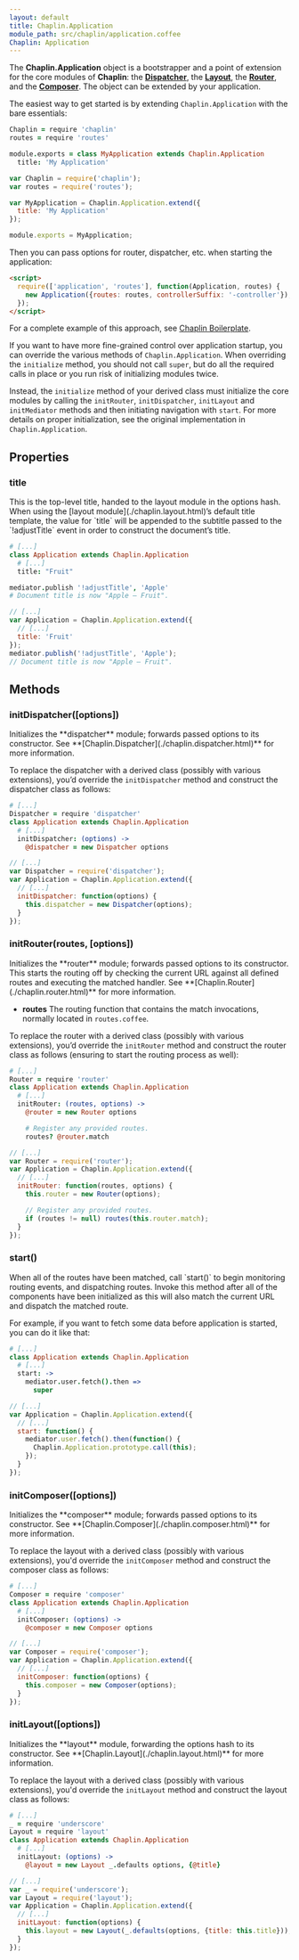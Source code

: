 ```yaml
---
layout: default
title: Chaplin.Application
module_path: src/chaplin/application.coffee
Chaplin: Application
---
```


The **Chaplin.Application** object is a bootstrapper and a point of extension
for the core modules of **Chaplin**: the **[Dispatcher](#initDispatcher)**, the
**[Layout](#initLayout)**, the **[Router](#initRouter)**, and the
**[Composer](#initComposer)**. The object can be extended by your application.

The easiest way to get started is by extending `Chaplin.Application` with the
bare essentials:

```coffeescript
Chaplin = require 'chaplin'
routes = require 'routes'

module.exports = class MyApplication extends Chaplin.Application
  title: 'My Application'
```
```javascript
var Chaplin = require('chaplin');
var routes = require('routes');

var MyApplication = Chaplin.Application.extend({
  title: 'My Application'
});

module.exports = MyApplication;
```

Then you can pass options for router, dispatcher, etc. when starting the
application:

```html
<script>
  require(['application', 'routes'], function(Application, routes) {
    new Application({routes: routes, controllerSuffix: '-controller'});
  });
</script>
```

For a complete example of this approach, see [Chaplin
Boilerplate](https://github.com/chaplinjs/chaplin-boilerplate-plain).

If you want to have more fine-grained control over application startup, you can
override the various methods of `Chaplin.Application`. When overriding the
`initialize` method, you should not call `super`, but do all the
required calls in place or you run risk of initializing modules twice.

Instead, the `initialize` method of your derived class must initialize
the core modules by calling the `initRouter`, `initDispatcher`, `initLayout`
and `initMediator` methods and then initiating navigation with `start`.
For more details on proper initialization, see the original implementation in
`Chaplin.Application`.

<h2 id="properties">Properties</h2>

<h3 class="module-member" id="title">title</h3>
This is the top-level title, handed to the layout module in the options hash.
When using the [layout module](./chaplin.layout.html)’s default title template,
the value for `title` will be appended to the subtitle passed to the
`!adjustTitle` event in order to construct the document’s title.

```coffeescript
# [...]
class Application extends Chaplin.Application
  # [...]
  title: "Fruit"

mediator.publish '!adjustTitle', 'Apple'
# Document title is now "Apple ­— Fruit".
```

```javascript
// [...]
var Application = Chaplin.Application.extend({
  // [...]
  title: 'Fruit'
});
mediator.publish('!adjustTitle', 'Apple');
// Document title is now "Apple ­— Fruit".
```

<h2 id="methods">Methods</h2>

<h3 class="module-member" id="initDispatcher">initDispatcher([options])</h3>
Initializes the **dispatcher** module; forwards passed options to its constructor. See **[Chaplin.Dispatcher](./chaplin.dispatcher.html)** for more information.

To replace the dispatcher with a derived class (possibly with various extensions), you’d override the `initDispatcher` method and construct the dispatcher class as follows:

```coffeescript
# [...]
Dispatcher = require 'dispatcher'
class Application extends Chaplin.Application
  # [...]
  initDispatcher: (options) ->
    @dispatcher = new Dispatcher options
```

```javascript
// [...]
var Dispatcher = require('dispatcher');
var Application = Chaplin.Application.extend({
  // [...]
  initDispatcher: function(options) {
    this.dispatcher = new Dispatcher(options);
  }
});
```

<h3 class="module-member" id="initRouter">initRouter(routes, [options])</h3>
Initializes the **router** module; forwards passed options to its constructor. This starts the routing off by checking the current URL against all defined routes and executing the matched handler. See **[Chaplin.Router](./chaplin.router.html)** for more information.

* **routes**
  The routing function that contains the match invocations, normally located in `routes.coffee`.

To replace the router with a derived class (possibly with various extensions), you’d override the `initRouter` method and construct the router class as follows (ensuring to start the routing process as well):

```coffeescript
# [...]
Router = require 'router'
class Application extends Chaplin.Application
  # [...]
  initRouter: (routes, options) ->
    @router = new Router options

    # Register any provided routes.
    routes? @router.match
```

```javascript
// [...]
var Router = require('router');
var Application = Chaplin.Application.extend({
  // [...]
  initRouter: function(routes, options) {
    this.router = new Router(options);

    // Register any provided routes.
    if (routes != null) routes(this.router.match);
  }
});
```

<h3 class="module-member" id="start">start()</h3>
When all of the routes have been matched, call `start()` to begin monitoring routing events, and dispatching routes. Invoke this method after all of the components have been initialized as this will also match the current URL and dispatch the matched route.

For example, if you want to fetch some data before application is started, you can do it like that:

```coffeescript
# [...]
class Application extends Chaplin.Application
  # [...]
  start: ->
    mediator.user.fetch().then =>
      super
```

```javascript
// [...]
var Application = Chaplin.Application.extend({
  // [...]
  start: function() {
    mediator.user.fetch().then(function() {
      Chaplin.Application.prototype.call(this);
    });
  }
});
```

<h3 class="module-member" id="initComposer">initComposer([options])</h3>
Initializes the **composer** module; forwards passed options to its constructor. See **[Chaplin.Composer](./chaplin.composer.html)** for more information.

To replace the layout with a derived class (possibly with various extensions), you'd override the `initComposer` method and construct the composer class as follows:

```coffeescript
# [...]
Composer = require 'composer'
class Application extends Chaplin.Application
  # [...]
  initComposer: (options) ->
    @composer = new Composer options
```

```javascript
// [...]
var Composer = require('composer');
var Application = Chaplin.Application.extend({
  // [...]
  initComposer: function(options) {
    this.composer = new Composer(options);
  }
});
```

<h3 class="module-member" id="initLayout">initLayout([options])</h3>
Initializes the **layout** module, forwarding the options hash to its constructor. See **[Chaplin.Layout](./chaplin.layout.html)** for more information.

To replace the layout with a derived class (possibly with various extensions), you'd override the `initLayout` method and construct the layout class as follows:

```coffeescript
# [...]
_ = require 'underscore'
Layout = require 'layout'
class Application extends Chaplin.Application
  # [...]
  initLayout: (options) ->
    @layout = new Layout _.defaults options, {@title}
```

```javascript
// [...]
var _ = require('underscore');
var Layout = require('layout');
var Application = Chaplin.Application.extend({
  // [...]
  initLayout: function(options) {
    this.layout = new Layout(_.defaults(options, {title: this.title}));
  }
});
```
